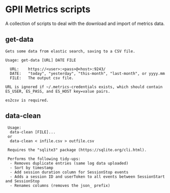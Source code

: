 # GPII Metrics scripts

A collection of scripts to deal with the download and import of metrics data.

## get-data

```text
Gets some data from elastic search, saving to a CSV file.

Usage: get-data [URL] DATE FILE

  URL:    https://<user>:<pass>@<host>:9243/
  DATE:   "today", "yesterday", "this-month", "last-month", or yyyy.mm
  FILE:   The output csv file.

URL is ignored if ~/.metrics-credentials exists, which should contain ES_USER, ES_PASS, and ES_HOST key=value pairs.

es2csv is required.
```

## data-clean

```text
 Usage:
  data-clean [FILE]...
 or
  data-clean < infile.csv > outfile.csv

 Requires the "sqlite3" package (https://sqlite.org/cli.html).

 Performs the following tidy-ups:
  - Removes duplicate entries (same log data uploaded)
  - Sort by timestamp
  - Add session duration column for SessionStop events
  - Adds a session ID and userToken to all events between SessionStart and SessionStop
  - Renames columns (removes the json_ prefix)

```
